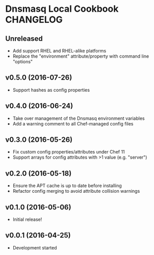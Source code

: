 Dnsmasq Local Cookbook CHANGELOG
================================

Unreleased
----------
- Add support RHEL and RHEL-alike platforms
- Replace the "environment" attribute/property with command line "options"

v0.5.0 (2016-07-26)
-------------------
- Support hashes as config properties

v0.4.0 (2016-06-24)
-------------------
- Take over management of the Dnsmasq environment variables
- Add a warning comment to all Chef-managed config files

v0.3.0 (2016-05-26)
-------------------
- Fix custom config properties/attributes under Chef 11
- Support arrays for config attributes with >1 value (e.g. "server")

v0.2.0 (2016-05-18)
-------------------
- Ensure the APT cache is up to date before installing
- Refactor config merging to avoid attribute collision warnings

v0.1.0 (2016-05-06)
-------------------
- Initial release!

v0.0.1 (2016-04-25)
-------------------
- Development started
